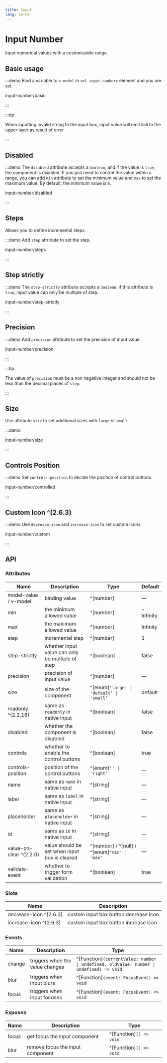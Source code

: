 ```yaml
---
title: Input
lang: en-US
---
```


# Input Number

Input numerical values with a customizable range.

## Basic usage

:::demo Bind a variable to `v-model` in `<el-input-number>` element and you are set.

input-number/basic

:::

:::tip

When inputting invalid string to the input box, input value will emit `NaN` to the upper layer as result of error

:::

## Disabled

:::demo The `disabled` attribute accepts a `boolean`, and if the value is `true`, the component is disabled. If you just need to control the value within a range, you can add `min` attribute to set the minimum value and `max` to set the maximum value. By default, the minimum value is `0`.

input-number/disabled

:::

## Steps

Allows you to define incremental steps.

:::demo Add `step` attribute to set the step.

input-number/steps

:::

## Step strictly

:::demo The `step-strictly` attribute accepts a `boolean`. if this attribute is `true`, input value can only be multiple of step.

input-number/step-strictly

:::

## Precision

:::demo Add `precision` attribute to set the precision of input value.

input-number/precision

:::

:::tip

The value of `precision` must be a non negative integer and should not be less than the decimal places of `step`.

:::

## Size

Use attribute `size` to set additional sizes with `large` or `small`.

:::demo

input-number/size

:::

## Controls Position

:::demo Set `controls-position` to decide the position of control buttons.

input-number/controlled

:::

## Custom Icon ^(2.6.3)

:::demo Use `decrease-icon` and `increase-icon` to set custom icons.

input-number/custom

:::

## API

### Attributes

| Name                    | Description                                      | Type                                          | Default   |
| ----------------------- | ------------------------------------------------ | --------------------------------------------- | --------- |
| model-value / v-model   | binding value                                    | ^[number]                                     | —         |
| min                     | the minimum allowed value                        | ^[number]                                     | -Infinity |
| max                     | the maximum allowed value                        | ^[number]                                     | Infinity  |
| step                    | incremental step                                 | ^[number]                                     | 1         |
| step-strictly           | whether input value can only be multiple of step | ^[boolean]                                    | false     |
| precision               | precision of input value                         | ^[number]                                     | —         |
| size                    | size of the component                            | ^[enum]`'large' \| 'default' \| 'small'`      | default   |
| readonly ^(2.2.16)      | same as `readonly` in native input               | ^[boolean]                                    | false     |
| disabled                | whether the component is disabled                | ^[boolean]                                    | false     |
| controls                | whether to enable the control buttons            | ^[boolean]                                    | true      |
| controls-position       | position of the control buttons                  | ^[enum]`'' \| 'right'`                        | —         |
| name                    | same as `name` in native input                   | ^[string]                                     | —         |
| label                   | same as `label` in native input                  | ^[string]                                     | —         |
| placeholder             | same as `placeholder` in native input            | ^[string]                                     | —         |
| id                      | same as `id` in native input                     | ^[string]                                     | —         |
| value-on-clear ^(2.2.0) | value should be set when input box is cleared    | ^[number] / ^[null] / ^[enum]`'min' \| 'max'` | —         |
| validate-event          | whether to trigger form validation               | ^[boolean]                                    | true      |

### Slots

| Name                   | Description                           |
| ---------------------- | ------------------------------------- |
| decrease-icon ^(2.6.3) | custom input box button decrease icon |
| increase-icon ^(2.6.3) | custom input box button increase icon |

### Events

| Name   | Description                     | Type                                                                                    |
| ------ | ------------------------------- | --------------------------------------------------------------------------------------- |
| change | triggers when the value changes | ^[Function]`(currentValue: number \| undefined, oldValue: number \| undefined) => void` |
| blur   | triggers when Input blurs       | ^[Function]`(event: FocusEvent) => void`                                                |
| focus  | triggers when Input focuses     | ^[Function]`(event: FocusEvent) => void`                                                |

### Exposes

| Name  | Description                      | Type                    |
| ----- | -------------------------------- | ----------------------- |
| focus | get focus the input component    | ^[Function]`() => void` |
| blur  | remove focus the input component | ^[Function]`() => void` |
